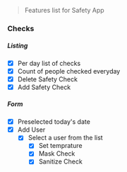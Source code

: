 > Features list for Safety App

### Checks
##### Listing
- [x] Per day list of checks
- [x] Count of people checked everyday
- [x] Delete Safety Check
- [x] Add Safety Check

##### Form
- [x] Preselected today's date
- [x] Add User
  - [x] Select a user from the list
    - [x] Set temprature
    - [x] Mask Check
    - [x] Sanitize Check